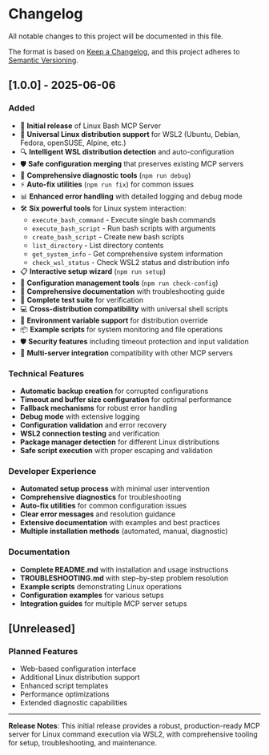 # Changelog

All notable changes to this project will be documented in this file.

The format is based on [Keep a Changelog](https://keepachangelog.com/en/1.0.0/),
and this project adheres to [Semantic Versioning](https://semver.org/spec/v2.0.0.html).

## [1.0.0] - 2025-06-06

### Added
- 🎉 **Initial release** of Linux Bash MCP Server
- 🐧 **Universal Linux distribution support** for WSL2 (Ubuntu, Debian, Fedora, openSUSE, Alpine, etc.)
- 🔍 **Intelligent WSL distribution detection** and auto-configuration
- 🛡️ **Safe configuration merging** that preserves existing MCP servers
- 🔧 **Comprehensive diagnostic tools** (`npm run debug`)
- ⚡ **Auto-fix utilities** (`npm run fix`) for common issues
- 📊 **Enhanced error handling** with detailed logging and debug mode
- 🛠️ **Six powerful tools** for Linux system interaction:
  - `execute_bash_command` - Execute single bash commands
  - `execute_bash_script` - Run bash scripts with arguments
  - `create_bash_script` - Create new bash scripts
  - `list_directory` - List directory contents
  - `get_system_info` - Get comprehensive system information
  - `check_wsl_status` - Check WSL2 status and distribution info
- 📋 **Interactive setup wizard** (`npm run setup`)
- 🔧 **Configuration management tools** (`npm run check-config`)
- 📖 **Comprehensive documentation** with troubleshooting guide
- 🧪 **Complete test suite** for verification
- 💻 **Cross-distribution compatibility** with universal shell scripts
- 🔄 **Environment variable support** for distribution override
- 📦 **Example scripts** for system monitoring and file operations
- 🛡️ **Security features** including timeout protection and input validation
- 🔧 **Multi-server integration** compatibility with other MCP servers

### Technical Features
- **Automatic backup creation** for corrupted configurations
- **Timeout and buffer size configuration** for optimal performance
- **Fallback mechanisms** for robust error handling
- **Debug mode** with extensive logging
- **Configuration validation** and error recovery
- **WSL2 connection testing** and verification
- **Package manager detection** for different Linux distributions
- **Safe script execution** with proper escaping and validation

### Developer Experience
- **Automated setup process** with minimal user intervention
- **Comprehensive diagnostics** for troubleshooting
- **Auto-fix utilities** for common configuration issues
- **Clear error messages** and resolution guidance
- **Extensive documentation** with examples and best practices
- **Multiple installation methods** (automated, manual, diagnostic)

### Documentation
- **Complete README.md** with installation and usage instructions
- **TROUBLESHOOTING.md** with step-by-step problem resolution
- **Example scripts** demonstrating Linux operations
- **Configuration examples** for various setups
- **Integration guides** for multiple MCP server setups

## [Unreleased]
### Planned Features
- Web-based configuration interface
- Additional Linux distribution support
- Enhanced script templates
- Performance optimizations
- Extended diagnostic capabilities

---

**Release Notes**: This initial release provides a robust, production-ready MCP server for Linux command execution via WSL2, with comprehensive tooling for setup, troubleshooting, and maintenance.

